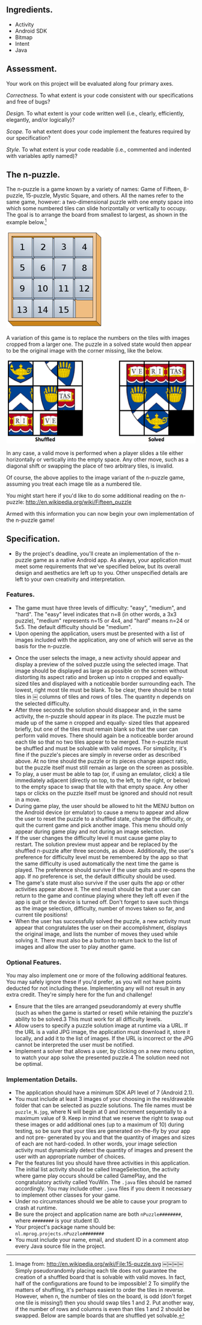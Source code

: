 ## Ingredients.

* Activity
* Android SDK
* Bitmap
* Intent
* Java

## Assessment.

Your work on this project will be evaluated along four primary axes.

*Correctness.* To what extent is your code consistent with our specifications and free of bugs?

*Design.* To what extent is your code written well (i.e., clearly, efficiently, elegantly, and/or logically)?

*Scope.* To what extent does your code implement the features required by our specification?

*Style.* To what extent is your code readable (i.e., commented and indented with variables aptly named)?

## The n-puzzle.

The n-puzzle is a game known by a variety of names: Game of Fifteen, 8-puzzle, 15-puzzle, Mystic Square, and others. All the names refer to the same game, however: a two-dimensional puzzle with one empty space into which some numbered tiles can slide horizontally or vertically to occupy. The goal is to arrange the board from smallest to largest, as shown in the example below.[^1]

![n-puzzle](puzzle.png)

A variation of this game is to replace the numbers on the tiles with images cropped from a larger one. The puzzle in a solved state would then appear to be the original image with the corner missing, like the below.

![Shuffled and solved](shuffled-solved.png)

In any case, a valid move is performed when a player slides a tile either horizontally or vertically into the empty space. Any other move, such as a diagonal shift or swapping the place of two arbitrary tiles, is invalid.

[^1]: Image from: <http://en.wikipedia.org/wiki/File:15-puzzle.svg>
￼￼￼￼
Simply pseudorandomly placing each tile does not guarantee the creation of a shuffled board that is solvable with valid moves. In fact, half of the configurations are found to be impossible! 2 To simplify the matters of shuffling, it's perhaps easiest to order the tiles in reverse. However, when n, the number of tiles on the board, is odd (don't forget one tile is missing!) then you should swap tiles 1 and 2. Put another way, if the number of rows and columns is even than tiles 1 and 2 should be swapped. Below are sample boards that are shuffled yet solvable.

Of course, the above applies to the image variant of the n-puzzle game, assuming you treat each image tile as a numbered tile.

You might start here if you'd like to do some additional reading on the n-puzzle: http://en.wikipedia.org/wiki/Fifteen_puzzle

Armed with this information you can now begin your own implementation of the n-puzzle game!

## Specification.

* By the project's deadline, you'll create an implementation of the n-puzzle game as a native Android app. As always, your application must meet some requirements that we've specified below, but its overall design and aesthetics are left up to you. Other unspecified details are left to your own creativity and interpretation.

### Features.

*   The game must have three levels of difficulty: "easy", "medium", and "hard". The "easy" level indicates that n=8 (in other words, a 3x3 puzzle), "medium" represents n=15 or 4x4, and "hard" means n=24 or 5x5. The default difficulty should be "medium".
*   Upon opening the application, users must be presented with a list of images included with the application, any one of which will serve as the basis for the n-puzzle.

[^2]: http://www.jstor.org/stable/2369492

*   Once the user selects the image, a new activity should appear and display a preview of the solved puzzle using the selected image. That image should be displayed as large as possible on the screen without distorting its aspect ratio and broken up into n cropped and equally- sized tiles and displayed with a noticeable border surrounding each. The lowest, right most tile must be blank. To be clear, there should be n total tiles in ￼ columns of tiles and rows of tiles. The quantity n depends on the selected difficulty.
*   After three seconds the solution should disappear and, in the same activity, the n-puzzle should appear in its place. The puzzle must be made up of the same n cropped and equally- sized tiles that appeared briefly, but one of the tiles must remain blank so that the user can perform valid moves. There should again be a noticeable border around each tile so that no two tiles appear to be merged. The n-puzzle must be shuffled and must be solvable with valid moves. For simplicity, it's fine if the puzzle's pieces are simply in reverse order as described above. At no time should the puzzle or its pieces change aspect ratio, but the puzzle itself must still remain as large on the screen as possible.
*   To play, a user must be able to tap (or, if using an emulator, click) a tile immediately adjacent (directly on top, to the left, to the right, or below) to the empty space to swap that tile with that empty space. Any other taps or clicks on the puzzle itself must be ignored and should not result in a move.
*   During game play, the user should be allowed to hit the MENU button on the Android device (or emulator) to cause a menu to appear and allow the user to reset the puzzle to a shuffled state, change the difficulty, or quit the current game and pick another image. This menu should only appear during game play and not during an image selection.
*   If the user changes the difficulty level it must cause game play to restart. The solution preview must appear and be replaced by the shuffled n-puzzle after three seconds, as above. Additionally, the user's preference for difficulty level must be remembered by the app so that the same difficulty is used automatically the next time the game is played. The preference should survive if the user quits and re-opens the app. If no preference is set, the default difficulty should be used.
*   The game's state must also survive if the user quits the app or other activities appear above it. The end result should be that a user can return to the game and continue playing where they left off even if the app is quit or the device is turned off. Don't forget to save such things as the image selection, difficulty, number of moves taken so far, and current tile positions!
*   When the user has successfully solved the puzzle, a new activity must appear that congratulates the user on their accomplishment, displays the original image, and lists the number of moves they used while solving it. There must also be a button to return back to the list of images and allow the user to play another game.

### Optional Features.

You may also implement one or more of the following additional features. You may safely ignore these if you'd prefer, as you will not have points deducted for not including these. Implementing any will not result in any extra credit. They're simply here for the fun and challenge!

*   Ensure that the tiles are arranged pseudorandomly at every shuffle (such as when the game is started or reset) while retaining the puzzle's ability to be solved.3 This must work for all difficulty levels.
*   Allow users to specify a puzzle solution image at runtime via a URL. If the URL is a valid JPG image, the application must download it, store it locally, and add it to the list of images. If the URL is incorrect or the JPG cannot be interpreted the user must be notified.
*   Implement a solver that allows a user, by clicking on a new menu option, to watch your app solve the presented puzzle.4 The solution need not be optimal.

### Implementation Details.

*   The application should have a minimum SDK API level of 7 (Android 2.1).
*   You must include at least 3 images of your choosing in the res/drawable folder that can be selected as puzzle solutions. The file names must be `puzzle_N.jpg`, where N will begin at 0 and increment sequentially to a maximum value of 9. Keep in mind that we reserve the right to swap out these images or add additional ones (up to a maximum of 10) during testing, so be sure that your tiles are generated on-the-fly by your app and not pre- generated by you and that the quantity of images and sizes of each are not hard-coded. In other words, your image selection activity must dynamically detect the quantity of images and present the user with an appropriate number of choices.
*   Per the features list you should have three activities in this application. The initial list activity should be called ImageSelection, the activity where game play occurs should be called GamePlay, and the congratulatory activity called YouWin. The `.java` files should be named accordingly. You may include other `.java` files if you deem it necessary to implement other classes for your game.
*   Under no circumstances should we be able to cause your program to crash at runtime.
*   Be sure the project and application name are both `nPuzzle########`, where `########` is your student ID.
*   Your project's package name should be: `nl.mprog.projects.nPuzzle########`
*   You must include your name, email, and student ID in a comment atop every Java source file in the project.

[^3]: This might help, if you decide to implement the feature: <http://cseweb.ucsd.edu/~ccalabro/essays/15_puzzle.pdf>
[^4]: As a hint, read up on the A* search algorithm: <http://en.wikipedia.org/wiki/A*_search_algorithm>

